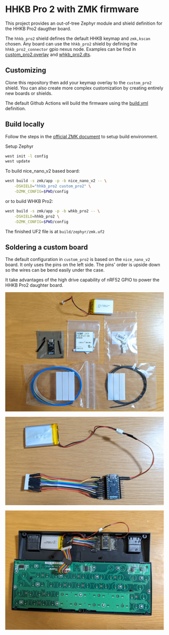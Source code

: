 # HHKB Pro 2 with ZMK firmware

This project provides an out-of-tree Zephyr module and shield definition
for the HHKB Pro2 daugther board.

The `hhkb_pro2` shield defines the default HHKB keymap and `zmk,kscan`
chosen. Any board can use the `hhkb_pro2` shield by defining the
`hhkb_pro2_connector` gpio nexus node. Examples can be find in
[custom_pro2.overlay](config/boards/shields/custom_pro2/custom_pro2.overlay) and
[whkb_pro2.dts](config/boards/arm/whkb_pro2/whkb_pro2.dts).

## Customizing

Clone this repository then add your keymap overlay to the `custom_pro2` shield.
You can also create more complex customization by creating entirely new boards or
shields.

The default Github Actions will build the firmware using the [build.yml](./build.yaml)
definition.

## Build locally

Follow the steps in the [official ZMK document](https://zmk.dev/docs/user-setup) to setup build environment.

Setup Zephyr

```sh
west init -l config
west update
```

To build nice_nano_v2 based board:

```sh
west build -s zmk/app -p -b nice_nano_v2 -- \
    -DSHIELD="hhkb_pro2 custom_pro2" \
    -DZMK_CONFIG=$PWD/config
```

or to build WHKB Pro2:

```sh
west build -s zmk/app -p -b whkb_pro2 -- \
    -DSHIELD=hhkb_pro2 \
    -DZMK_CONFIG=$PWD/config
```

The finished UF2 file is at `build/zephyr/zmk.uf2`

## Soldering a custom board

The default configuration in `custom_pro2` is based on
the `nice_nano_v2` board. It only uses the pins on the
left side. The pins' order is upside down so the wires
can be bend easily under the case.

It take advantages of the high drive capability of nRF52
GPIO to power the HHKB Pro2 daughter board.

![parts](./docs/images/parts.jpg)

![connector](./docs/images/connector.jpg)

![board](./docs/images/board.jpg)
